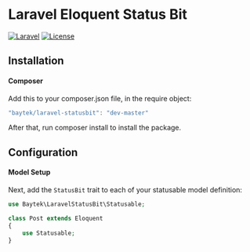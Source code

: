 # Laravel Eloquent Status Bit
[![Laravel](https://img.shields.io/badge/Laravel-~5.2-orange.svg?style=flat-square)](http://laravel.com)
[![License](http://img.shields.io/badge/license-MIT-brightgreen.svg?style=flat-square)](https://tldrlegal.com/license/mit-license)

## Installation

#### Composer

Add this to your composer.json file, in the require object:

```javascript
"baytek/laravel-statusbit": "dev-master"
```

After that, run composer install to install the package.

## Configuration


#### Model Setup

Next, add the `StatusBit` trait to each of your statusable model definition:

```php
use Baytek\LaravelStatusBit\Statusable;

class Post extends Eloquent
{
    use Statusable;
}
```